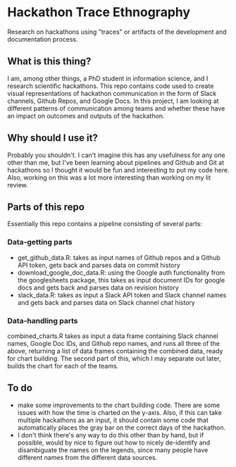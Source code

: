 # Hackathon Trace Ethnography

Research on hackathons using "traces" or artifacts of the development and documentation process.  

## What is this thing?
I am, among other things, a PhD student in information science, and I research scientific hackathons.  This repo contains code used to create visual representations of hackathon communication in the form of Slack channels, Github Repos, and Google Docs.  In this project, I am looking at different patterns of communication among teams and whether these have an impact on outcomes and outputs of the hackathon.

## Why should I use it?
Probably you shouldn't.  I can't imagine this has any usefulness for any one other than me, but I've been learning about pipelines and Github and Git at hackathons so I thought it would be fun and interesting to put my code here.  Also, working on this was a lot more interesting than working on my lit review.

## Parts of this repo
Essentially this repo contains a pipeline consisting of several parts:

### Data-getting parts
* get_github_data.R: takes as input names of Github repos and a Github API token, gets back and parses data on commit history
* download_google_doc_data.R: using the Google auth functionality from the googlesheets package, this takes as input document IDs for google docs and gets back and parses data on revision history
* slack_data.R: takes as input a Slack API token and Slack channel names and gets back and parses data on Slack channel chat history

### Data-handling parts
combined_charts.R takes as input a data frame containing Slack channel names, Google Doc IDs, and Github repo names, and runs all three of the above, returning a list of data frames containing the combined data, ready for chart building.  The second part of this, which I may separate out later, builds the chart for each of the teams.

## To do
* make some improvements to the chart building code. There are some issues with how the time is charted on the y-axis. Also, if this can take multiple hackathons as an input, it should contain some code that automatically places the gray bar on the correct days of the hackathon.
* I don't think there's any way to do this other than by hand, but if possible, would by nice to figure out how to nicely de-identify and disambiguate the names on the legends, since many people have different names from the different data sources.
